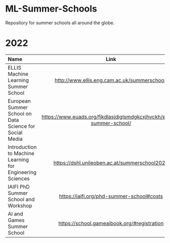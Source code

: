 # ML-Summer-Schools
Repository for summer schools all around the globe.

# 2022
| Name | Link | Deadline/Dates | Location | 
| :--- | :----: | :----:  | ----:   | 
| ELLIS Machine Learning Summer School | http://www.ellis.eng.cam.ac.uk/summerschool/ | 22nd May |  UK |
| European Summer School on Data Science for Social Media | https://www.euads.org/fjkdlasjdiglsmdgkcxjhvckh/euads-summer-school/ | 15-17th June |  Luxembourg |
| Introduction to Machine Learning for Engineering Sciences| https://dshl.unileoben.ac.at/summerschool2022 | 14th May |  Austria |
| IAIFI PhD Summer School and Workshop| https://iaifi.org/phd-summer-school#costs | 22nd April  | Tufts University, USA  |
| AI and Games Summer School| https://school.gameaibook.org/#registration | 1st May  | Greece  |
